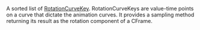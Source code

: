 A sorted list of [RotationCurveKey](https://developer.roblox.com/en-us/api-reference/class/RotationCurveKeys). RotationCurveKeys are value-time points on a curve that dictate the animation curves. It provides a sampling method returning its result as the rotation component of a CFrame.